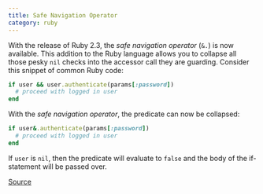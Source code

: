 ```yaml
---
title: Safe Navigation Operator
category: ruby
---
```


With the release of Ruby 2.3, the *safe navigation operator* (`&.`) is now
available. This addition to the Ruby language allows you to collapse all
those pesky `nil` checks into the accessor call they are guarding. Consider
this snippet of common Ruby code:

```ruby
if user && user.authenticate(params[:password])
  # proceed with logged in user
end
```

With the *safe navigation operator*, the predicate can now be collapsed:

```ruby
if user&.authenticate(params[:password])
  # proceed with logged in user
end
```

If `user` is `nil`, then the predicate will evaluate to `false` and the body
of the if-statement will be passed over.

[Source](http://nithinbekal.com/posts/ruby-2-3-features/)

